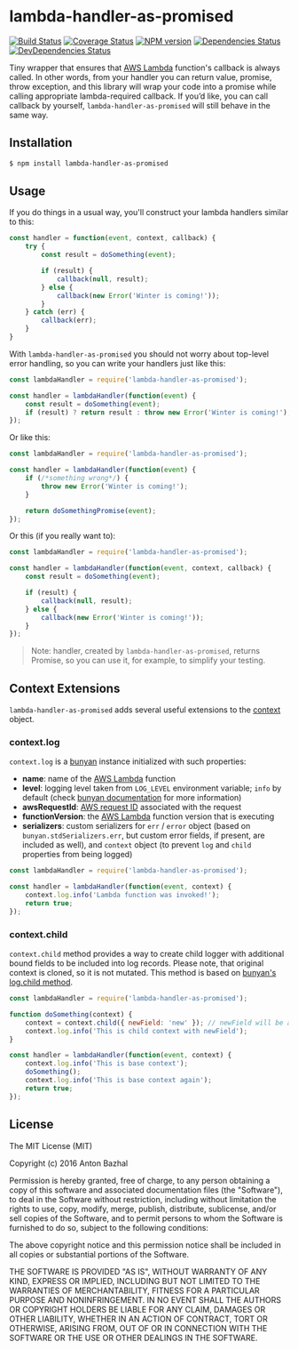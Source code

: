 # lambda-handler-as-promised

[![Build Status][ci-image]][ci-url]
[![Coverage Status][coverage-image]][coverage-url]
[![NPM version][npm-image]][npm-url]
[![Dependencies Status][dependencies-image]][dependencies-url]
[![DevDependencies Status][devdependencies-image]][devdependencies-url]

Tiny wrapper that ensures that [AWS Lambda][aws-lambda-url] function's callback is always called. In other words, from your handler you can return value, promise, throw exception, and this library will wrap your code into a promise while calling appropriate lambda-required callback. If you’d like, you can call callback by yourself, `lambda-handler-as-promised` will still behave in the same way.

## Installation

```bash
$ npm install lambda-handler-as-promised
```

## Usage

If you do things in a usual way, you'll construct your lambda handlers similar to this:

```js
const handler = function(event, context, callback) {
	try {
		const result = doSomething(event);

		if (result) {
			callback(null, result);
		} else {
			callback(new Error('Winter is coming!'));
		}
	} catch (err) {
		callback(err);
	}
}
```

With `lambda-handler-as-promised` you should not worry about top-level error handling, so you can write your handlers just like this:

```js
const lambdaHandler = require('lambda-handler-as-promised');

const handler = lambdaHandler(function(event) {
	const result = doSomething(event);
	if (result) ? return result : throw new Error('Winter is coming!');
});
```

Or like this:

```js
const lambdaHandler = require('lambda-handler-as-promised');

const handler = lambdaHandler(function(event) {
	if (/*something wrong*/) {
		throw new Error('Winter is coming!');
	}

	return doSomethingPromise(event);
});
```

Or this (if you really want to):

```js
const lambdaHandler = require('lambda-handler-as-promised');

const handler = lambdaHandler(function(event, context, callback) {
	const result = doSomething(event);

	if (result) {
		callback(null, result);
	} else {
		callback(new Error('Winter is coming!'));
	}
});
```

> Note: handler, created by `lambda-handler-as-promised`, returns Promise, so you can use it, for example, to simplify your testing.

## Context Extensions

`lambda-handler-as-promised` adds several useful extensions to the [context][aws-context-url] object.

### context.log

`context.log` is a [bunyan][bunyan-url] instance initialized with such properties:
- **name**: name of the [AWS Lambda][aws-lambda-url] function
- **level**: logging level taken from `LOG_LEVEL` environment variable; `info` by default (check [bunyan documentation][bunyan-url] for more information)
- **awsRequestId**: [AWS request ID][aws-context-url] associated with the request
- **functionVersion**: the [AWS Lambda][aws-lambda-url] function version that is executing
- **serializers**: custom serializers for `err` / `error` object (based on `bunyan.stdSerializers.err`, but custom error fields, if present, are included as well), and `context` object (to prevent `log` and `child` properties from being logged)

```js
const lambdaHandler = require('lambda-handler-as-promised');

const handler = lambdaHandler(function(event, context) {
	context.log.info('Lambda function was invoked!');
	return true;
});
```

### context.child

`context.child` method provides a way to create child logger with additional bound fields to be included into log records. Please note, that original context is cloned, so it is not mutated. This method is based on [bunyan's log.child method][bunyan-log-child-url].

```js
const lambdaHandler = require('lambda-handler-as-promised');

function doSomething(context) {
	context = context.child({ newField: 'new' }); // newField will be added to all log records
	context.log.info('This is child context with newField');
}

const handler = lambdaHandler(function(event, context) {
	context.log.info('This is base context');
	doSomething();
	context.log.info('This is base context again');
	return true;
});
```

## License

The MIT License (MIT)

Copyright (c) 2016 Anton Bazhal

Permission is hereby granted, free of charge, to any person obtaining a copy of this software and associated documentation files (the "Software"), to deal in the Software without restriction, including without limitation the rights to use, copy, modify, merge, publish, distribute, sublicense, and/or sell copies of the Software, and to permit persons to whom the Software is furnished to do so, subject to the following conditions:

The above copyright notice and this permission notice shall be included in all copies or substantial portions of the Software.

THE SOFTWARE IS PROVIDED "AS IS", WITHOUT WARRANTY OF ANY KIND, EXPRESS OR IMPLIED, INCLUDING BUT NOT LIMITED TO THE WARRANTIES OF MERCHANTABILITY, FITNESS FOR A PARTICULAR PURPOSE AND NONINFRINGEMENT. IN NO EVENT SHALL THE AUTHORS OR COPYRIGHT HOLDERS BE LIABLE FOR ANY CLAIM, DAMAGES OR OTHER LIABILITY, WHETHER IN AN ACTION OF CONTRACT, TORT OR OTHERWISE, ARISING FROM, OUT OF OR IN CONNECTION WITH THE SOFTWARE OR THE USE OR OTHER DEALINGS IN THE SOFTWARE.

[aws-context-url]: http://docs.aws.amazon.com/lambda/latest/dg/nodejs-prog-model-context.html
[aws-lambda-url]: https://aws.amazon.com/lambda/details/
[bunyan-log-child-url]: https://www.npmjs.com/package/bunyan#logchild
[bunyan-url]: https://www.npmjs.com/package/bunyan
[ci-image]: https://circleci.com/gh/AntonBazhal/lambda-handler-as-promised.svg?style=shield&circle-token=fc9c3e6f415d2d338800c8a08d6155708ad260ce
[ci-url]: https://circleci.com/gh/AntonBazhal/lambda-handler-as-promised
[coverage-image]: https://coveralls.io/repos/github/AntonBazhal/lambda-handler-as-promised/badge.svg?branch=master
[coverage-url]: https://coveralls.io/github/AntonBazhal/lambda-handler-as-promised?branch=master
[dependencies-url]: https://david-dm.org/antonbazhal/lambda-handler-as-promised
[dependencies-image]: https://david-dm.org/antonbazhal/lambda-handler-as-promised/status.svg
[devdependencies-url]: https://david-dm.org/antonbazhal/lambda-handler-as-promised?type=dev
[devdependencies-image]: https://david-dm.org/antonbazhal/lambda-handler-as-promised/dev-status.svg
[npm-url]: https://www.npmjs.org/package/lambda-handler-as-promised
[npm-image]: https://img.shields.io/npm/v/lambda-handler-as-promised.svg
